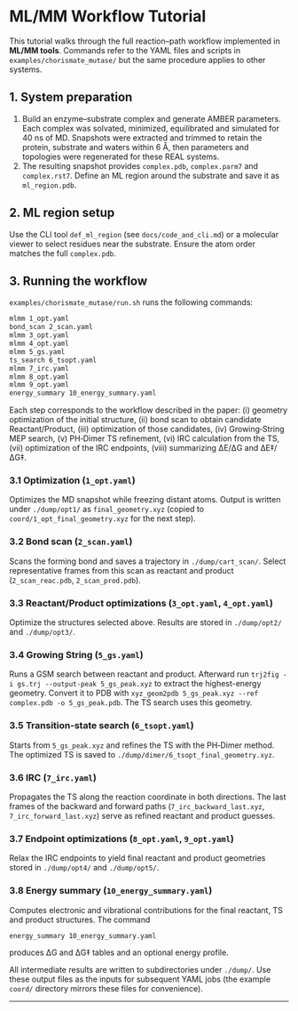 # ML/MM Workflow Tutorial

This tutorial walks through the full reaction–path workflow implemented in **ML/MM tools**. Commands refer to the YAML files and scripts in `examples/chorismate_mutase/` but the same procedure applies to other systems.

## 1. System preparation

1. Build an enzyme–substrate complex and generate AMBER parameters. Each complex was solvated, minimized, equilibrated and simulated for 40 ns of MD. Snapshots were extracted and trimmed to retain the protein, substrate and waters within 6 Å, then parameters and topologies were regenerated for these REAL systems.
2. The resulting snapshot provides `complex.pdb`, `complex.parm7` and `complex.rst7`. Define an ML region around the substrate and save it as `ml_region.pdb`.

## 2. ML region setup

Use the CLI tool `def_ml_region` (see `docs/code_and_cli.md`) or a molecular viewer to select residues near the substrate. Ensure the atom order matches the full `complex.pdb`.

## 3. Running the workflow

`examples/chorismate_mutase/run.sh` runs the following commands:
```bash
mlmm 1_opt.yaml
bond_scan 2_scan.yaml
mlmm 3_opt.yaml
mlmm 4_opt.yaml
mlmm 5_gs.yaml
ts_search 6_tsopt.yaml
mlmm 7_irc.yaml
mlmm 8_opt.yaml
mlmm 9_opt.yaml
energy_summary 10_energy_summary.yaml
```

Each step corresponds to the workflow described in the paper:
(i) geometry optimization of the initial structure,
(ii) bond scan to obtain candidate Reactant/Product,
(iii) optimization of those candidates,
(iv) Growing‑String MEP search,
(v) PH‑Dimer TS refinement,
(vi) IRC calculation from the TS,
(vii) optimization of the IRC endpoints,
(viii) summarizing ΔE/ΔG and ΔE‡/ΔG‡.

### 3.1 Optimization (`1_opt.yaml`)
Optimizes the MD snapshot while freezing distant atoms. Output is written under `./dump/opt1/` as `final_geometry.xyz` (copied to `coord/1_opt_final_geometry.xyz` for the next step).

### 3.2 Bond scan (`2_scan.yaml`)
Scans the forming bond and saves a trajectory in `./dump/cart_scan/`. Select representative frames from this scan as reactant and product (`2_scan_reac.pdb`, `2_scan_prod.pdb`).

### 3.3 Reactant/Product optimizations (`3_opt.yaml`, `4_opt.yaml`)
Optimize the structures selected above. Results are stored in `./dump/opt2/` and `./dump/opt3/`.

### 3.4 Growing String (`5_gs.yaml`)
Runs a GSM search between reactant and product. Afterward run `trj2fig -i gs.trj --output-peak 5_gs_peak.xyz` to extract the highest-energy geometry. Convert it to PDB with `xyz_geom2pdb 5_gs_peak.xyz --ref complex.pdb -o 5_gs_peak.pdb`. The TS search uses this geometry.

### 3.5 Transition‑state search (`6_tsopt.yaml`)
Starts from `5_gs_peak.xyz` and refines the TS with the PH‑Dimer method. The optimized TS is saved to `./dump/dimer/6_tsopt_final_geometry.xyz`.

### 3.6 IRC (`7_irc.yaml`)
Propagates the TS along the reaction coordinate in both directions. The last frames of the backward and forward paths (`7_irc_backward_last.xyz`, `7_irc_forward_last.xyz`) serve as refined reactant and product guesses.

### 3.7 Endpoint optimizations (`8_opt.yaml`, `9_opt.yaml`)
Relax the IRC endpoints to yield final reactant and product geometries stored in `./dump/opt4/` and `./dump/opt5/`.

### 3.8 Energy summary (`10_energy_summary.yaml`)
Computes electronic and vibrational contributions for the final reactant, TS and product structures. The command
```bash
energy_summary 10_energy_summary.yaml
```
produces ΔG and ΔG‡ tables and an optional energy profile.

All intermediate results are written to subdirectories under `./dump/`. Use these output files as the inputs for subsequent YAML jobs (the example `coord/` directory mirrors these files for convenience).

---